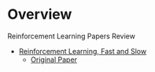 
# Overview 

Reinforcement Learning Papers Review 

- [Reinforcement Learning, Fast and Slow](Shared%20-%20Reinforcement%20Learning%2C%20Fast%20and%20Slow.pdf)
  - [Original Paper](https://www.cell.com/trends/cognitive-sciences/fulltext/S1364-6613(19)30061-0)



